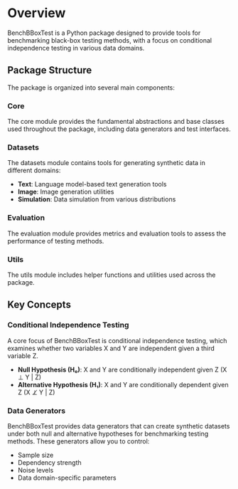 # Overview

BenchBBoxTest is a Python package designed to provide tools for benchmarking black-box testing methods, with a focus on conditional independence testing in various data domains.

## Package Structure

The package is organized into several main components:

### Core

The core module provides the fundamental abstractions and base classes used throughout the package, including data generators and test interfaces.

### Datasets

The datasets module contains tools for generating synthetic data in different domains:

- **Text**: Language model-based text generation tools
- **Image**: Image generation utilities
- **Simulation**: Data simulation from various distributions

### Evaluation

The evaluation module provides metrics and evaluation tools to assess the performance of testing methods.

### Utils

The utils module includes helper functions and utilities used across the package.

## Key Concepts

### Conditional Independence Testing

A core focus of BenchBBoxTest is conditional independence testing, which examines whether two variables X and Y are independent given a third variable Z.

- **Null Hypothesis (H₀)**: X and Y are conditionally independent given Z (X ⊥ Y | Z)
- **Alternative Hypothesis (H₁)**: X and Y are conditionally dependent given Z (X ⊥̸ Y | Z)

### Data Generators

BenchBBoxTest provides data generators that can create synthetic datasets under both null and alternative hypotheses for benchmarking testing methods. These generators allow you to control:

- Sample size
- Dependency strength
- Noise levels
- Data domain-specific parameters 